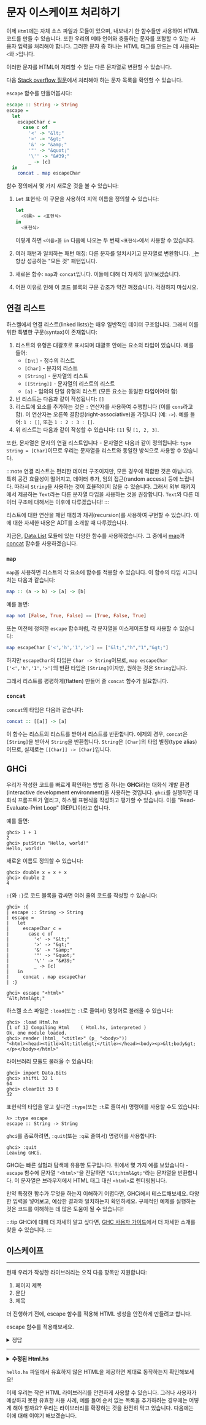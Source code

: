 # 문자 이스케이프 처리하기

이제 `Html`에는 자체 소스 파일과 모듈이 있으며, 내보내기 한 함수들만 사용하여 HTML 코드를 만들 수 있습니다.
또한 우리의 메타 언어와 충돌하는 문자를 포함할 수 있는 사용자 입력을 처리해야 합니다.
그러한 문자 중 하나는 HTML 태그를 만드는 데 사용되는 `<`와 `>`입니다.

이러한 문자를 HTML이 처리할 수 있는 다른 문자열로 변환할 수 있습니다.

다음 [Stack overflow 질문](https://stackoverflow.com/questions/7381974/which-characters-need-to-be-escaped-in-html)에서 처리해야 하는 문자 목록을 확인할 수 있습니다.

`escape` 함수를 만들어봅시다:

```haskell
escape :: String -> String
escape =
  let
    escapeChar c =
      case c of
        '<' -> "&lt;"
        '>' -> "&gt;"
        '&' -> "&amp;"
        '"' -> "&quot;"
        '\'' -> "&#39;"
        _ -> [c]
  in
    concat . map escapeChar
```

함수 정의에서 몇 가지 새로운 것을 볼 수 있습니다:

1. `Let` 표현식: 이 구문을 사용하여 지역 이름을 정의할 수 있습니다:

   ```haskell
   let
     <이름> = <표현식>
   in
     <표현식>
   ```

   이렇게 하면 `<이름>`을 `in` 다음에 나오는 두 번째 `<표현식>`에서 사용할 수 있습니다.

2. 여러 패턴과 일치하는 패턴 매칭: 다른 문자를 일치시키고 문자열로 변환합니다.
   `_`는 항상 성공하는 "모든 것" 패턴입니다.

3. 새로운 함수: `map`과 `concat`입니다. 이들에 대해 더 자세히 알아보겠습니다.

4. 어떤 이유로 인해 이 코드 블록의 구문 강조가 약간 깨졌습니다. 걱정하지 마십시오.

## 연결 리스트

하스켈에서 연결 리스트(linked lists)는 매우 일반적인 데이터 구조입니다.
그래서 이를 위한 특별한 구문(syntax)이 존재합니다:

1. 리스트의 유형은 대괄호로 표시되며 대괄호 안에는 요소의 타입이 있습니다. 예를 들어:
   - `[Int]` - 정수의 리스트
   - `[Char]` - 문자의 리스트
   - `[String]` - 문자열의 리스트
   - `[[String]]` - 문자열의 리스트의 리스트
   - `[a]` - 임의의 단일 유형의 리스트 (모든 요소는 동일한 타입이어야 함)
2. 빈 리스트는 다음과 같이 작성됩니다: `[]`
3. 리스트에 요소를 추가하는 것은 `:` 연산자를 사용하여 수행합니다 (이를 `cons`라고 함).
   이 연산자는 오른쪽 결합성(right-associative)을 가집니다 (예: `->`).
   예를 들어: `1 : []`, 또는 `1 : 2 : 3 : []`.
4. 위 리스트는 다음과 같이 작성할 수 있습니다: `[1]` 및 `[1, 2, 3]`.

또한, 문자열은 문자의 연결 리스트입니다 - 문자열은 다음과 같이 정의됩니다:
`type String = [Char]`이므로 우리는 문자열을 리스트와 동일한 방식으로 사용할 수 있습니다.

:::note
연결 리스트는 편리한 데이터 구조이지만, 모든 경우에 적합한 것은 아닙니다.
특히 공간 효율성이 떨어지고, 데이터 추가, 임의 접근(random access) 등에 느립니다.
따라서 `String`을 사용하는 것이 효율적이지 않을 수 있습니다.
그래서 외부 패키지에서 제공하는 `Text`라는 다른 문자열 타입을 사용하는 것을 권장합니다.
`Text`와 다른 데이터 구조에 대해서는 이후에 다루겠습니다!
:::

리스트에 대한 연산을 패턴 매칭과 재귀(recursion)를 사용하여 구현할 수 있습니다.
이에 대한 자세한 내용은 ADT를 소개할 때 다루겠습니다.

지금은, [Data.List](https://hackage.haskell.org/package/base-4.16.4.0/docs/Data-List.html) 모듈에 있는 다양한 함수를 사용하겠습니다.
그 중에서 [map](https://hackage.haskell.org/package/base-4.16.4.0/docs/Data-List.html#v:map)과
[concat](https://hackage.haskell.org/package/base-4.16.4.0/docs/Data-List.html#v:concat) 함수를 사용하겠습니다.

### `map`

`map`을 사용하면 리스트의 각 요소에 함수를 적용할 수 있습니다.
이 함수의 타입 시그니처는 다음과 같습니다:

```haskell
map :: (a -> b) -> [a] -> [b]
```

예를 들면:

```haskell
map not [False, True, False] == [True, False, True]
```

또는 이전에 정의한 `escape` 함수처럼, 각 문자열을 이스케이프할 때 사용할 수 있습니다:

```haskell
map escapeChar ['<','h','1','>'] == ["&lt;","h","1","&gt;"]
```

하지만 `escapeChar`의 타입은 `Char -> String`이므로,
`map escapeChar ['<','h','1','>']`의 반환 타입은 `[String]`이자만, 원하는 것은 `String`입니다.

그래서 리스트를 평평하게(flatten) 만들어 줄 `concat` 함수가 필요합니다.

### `concat`

`concat`의 타입은 다음과 같습니다:

```haskell
concat :: [[a]] -> [a]
```

이 함수는 리스트의 리스트를 받아서 리스트를 반환합니다.
예제의 경우, `concat`은 `[String]`을 받아서 `String`을 반환합니다.
`String`은 `[Char]`의 타입 별칭(type alias)이므로, 실제로는 `[[Char]] -> [Char]`입니다.

## GHCi

우리가 작성한 코드를 빠르게 확인하는 방법 중 하나는 **GHCi**라는 대화식 개발 환경(interactive development environment)을 사용하는 것입니다.
`ghci`를 실행하면 대화식 프롬프트가 열리고, 하스켈 표현식을 작성하고 평가할 수 있습니다.
이를 "Read-Evaluate-Print Loop" (REPL)이라고 합니다.

예를 들면:

```
ghci> 1 + 1
2
ghci> putStrLn "Hello, world!"
Hello, world!
```

새로운 이름도 정의할 수 있습니다:

```
ghci> double x = x + x
ghci> double 2
4
```

`:{`와 `:}`로 코드 블록을 감싸면 여러 줄의 코드를 작성할 수 있습니다:

```
ghci> :{
| escape :: String -> String
| escape =
|   let
|     escapeChar c =
|       case c of
|         '<' -> "&lt;"
|         '>' -> "&gt;"
|         '&' -> "&amp;"
|         '"' -> "&quot;"
|         '\'' -> "&#39;"
|         _ -> [c]
|   in
|     concat . map escapeChar
| :}

ghci> escape "<html>"
"&lt;html&gt;"

```

하스켈 소스 파일은 `:load`(또는 `:l`로 줄여서) 명령어로 불러올 수 있습니다:

```
ghci> :load Html.hs
[1 of 1] Compiling Html    ( Html.hs, interpreted )
Ok, one module loaded.
ghci> render (html_ "<title>" (p_ "<body>"))
"<html><head><title>&lt;title&gt;</title></head><body><p>&lt;body&gt;</p></body></html>"
```

라이브러리 모듈도 불러올 수 있습니다:

```
ghci> import Data.Bits
ghci> shiftL 32 1
64
ghci> clearBit 33 0
32
```

표현식의 타입을 알고 싶다면 `:type`(또는 `:t`로 줄여서) 명령어를 사용할 수도 있습니다:

```
λ> :type escape
escape :: String -> String
```

`ghci`를 종료하려면, `:quit`(또는 `:q`로 줄여서) 명령어를 사용합니다:

```
ghci> :quit
Leaving GHCi.
```

GHCi는 빠른 실험과 탐색에 유용한 도구입니다.
위에서 몇 가지 예를 보았습니다 - `escape` 함수에 문자열 `"<html>"`을 전달하면 `"&lt;html&gt;"`라는 문자열을 반환합니다.
이 문자열은 브라우저에서 HTML 태그 대신 `<html>`로 렌더링됩니다.

만약 특정한 함수가 무엇을 하는지 이해하기 어렵다면, GHCi에서 테스트해보세요.
다양한 입력을 넣어보고, 예상한 결과와 일치하는지 확인하세요.
구체적인 예제를 실행하는 것은 코드를 이해하는 데 많은 도움이 될 수 있습니다!

:::tip
GHCi에 대해 더 자세히 알고 싶다면, [GHC 사용자 가이드](https://downloads.haskell.org/ghc/latest/docs/users_guide/ghci.html)에서 더 자세한 소개를 찾을 수 있습니다.
:::

## 이스케이프

---

현재 우리가 작성한 라이브러리는 오직 다음 항목만 지원합니다:

1. 페이지 제목
2. 문단
3. 제목

더 진행하기 전에, escape 함수를 적용해 HTML 생성을 안전하게 만들려고 합니다.

escape 함수를 적용해보세요.

<details>
  <summary>정답</summary>

```haskell
html_ :: Title -> Structure -> Html
html_ title content =
  Html
    ( el "html"
      ( el "head" (el "title" (escape title))
        <> el "body" (getStructureString content)
      )
    )

p_ :: String -> Structure
p_ = Structure . el "p" . escape

h1_ :: String -> Structure
h1_ = Structure . el "h1" . escape
```

</details>

---

<details>
  <summary><b>수정된 Html.hs</b></summary>

```haskell title="Html.hs"
module Html
  ( Html
  , Title
  , Structure
  , html_
  , p_
  , h1_
  , append_
  , render
  )
  where

-- * Types

newtype Html
  = Html String

newtype Structure
  = Structure String

type Title
  = String

-- * EDSL

html_ :: Title -> Structure -> Html
html_ title content =
  Html
    ( el "html"
      ( el "head" (el "title" (escape title))
        <> el "body" (getStructureString content)
      )
    )

p_ :: String -> Structure
p_ = Structure . el "p" . escape

h1_ :: String -> Structure
h1_ = Structure . el "h1" . escape

append_ :: Structure -> Structure -> Structure
append_ c1 c2 =
  Structure (getStructureString c1 <> getStructureString c2)

-- * Render

render :: Html -> String
render html =
  case html of
    Html str -> str

-- * Utilities

el :: String -> String -> String
el tag content =
  "<" <> tag <> ">" <> content <> "</" <> tag <> ">"

getStructureString :: Structure -> String
getStructureString content =
  case content of
    Structure str -> str

escape :: String -> String
escape =
  let
    escapeChar c =
      case c of
        '<' -> "&lt;"
        '>' -> "&gt;"
        '&' -> "&amp;"
        '"' -> "&quot;"
        '\'' -> "&#39;"
        _ -> [c]
  in
    concat . map escapeChar
```

</details>

`hello.hs` 파일에서 유효하지 않은 HTML을 제공하면 제대로 동작하는지 확인해보세요!

이제 우리는 작은 HTML 라이브러리를 안전하게 사용할 수 있습니다.
그러나 사용자가 예상하지 못한 유효한 사용 사례, 예를 들어 순서 없는 목록을 추가하려는 경우에는 어떻게 해야 할까요?
우리는 라이브러리를 확장하는 것을 완전히 막고 있습니다.
다음에는 이에 대해 이야기 해보겠습니다.
